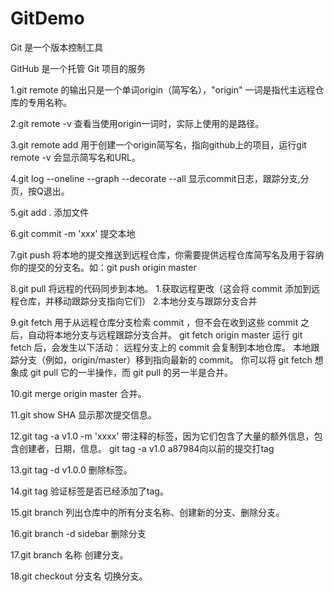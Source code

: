 # GitDemo
Git 是一个版本控制工具

GitHub 是一个托管 Git 项目的服务

1.git remote 的输出只是一个单词origin（简写名），"origin" 一词是指代主远程仓库的专用名称。

2.git remote -v 查看当使用origin一词时，实际上使用的是路径。

3.git remote add 用于创建一个origin简写名，指向github上的项目，运行git remote -v 会显示简写名和URL。

4.git log --oneline --graph --decorate --all 显示commit日志，跟踪分支,分页，按Q退出。

5.git add . 添加文件

6.git commit -m 'xxx'  提交本地

7.git push <remote-shortname> <branch> 将本地的提交推送到远程仓库，你需要提供远程仓库简写名及用于容纳你的提交的分支名。如：git push origin master
  
8.git pull <remote-shortname> <branch> 将远程的代码同步到本地。
  1.获取远程更改（这会将 commit 添加到远程仓库，并移动跟踪分支指向它们）
  2.本地分支与跟踪分支合并
  
9.git fetch 用于从远程仓库分支检索 commit ，但不会在收到这些 commit 之后，自动将本地分支与远程跟踪分支合并。
  git fetch origin master
  运行 git fetch 后，会发生以下活动：
  远程分支上的 commit 会复制到本地仓库。
  本地跟踪分支（例如，origin/master）移到指向最新的 commit。
  你可以将 git fetch 想象成 git pull 它的一半操作，而 git pull 的另一半是合并。
  
10.git merge origin master 合并。

11.git show SHA 显示那次提交信息。

12.git tag -a v1.0 -m 'xxxx' 带注释的标签，因为它们包含了大量的额外信息，包含创建者，日期，信息。 git tag -a v1.0 a87984向以前的提交打tag

13.git tag -d v1.0.0 删除标签。

14.git tag 验证标签是否已经添加了tag。

15.git branch 列出仓库中的所有分支名称、创建新的分支、删除分支。

16.git branch -d sidebar 删除分支

17.git branch 名称  创建分支。

18.git checkout 分支名  切换分支。





